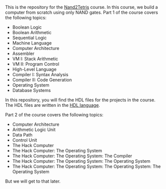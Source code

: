This is the repository for the [Nand2Tetris](https://www.nand2tetris.org/) course. In this course, we build a computer from scratch using only NAND gates. Part 1 of the course covers the following topics:

- Boolean Logic
- Boolean Arithmetic
- Sequential Logic
- Machine Language
- Computer Architecture
- Assembler
- VM I: Stack Arithmetic
- VM II: Program Control
- High-Level Language
- Compiler I: Syntax Analysis
- Compiler II: Code Generation
- Operating System
- Database Systems

In this repository, you will find the HDL files for the projects in the course. The HDL files are written in the [HDL language](https://en.wikipedia.org/wiki/Hardware_description_language).

Part 2 of the course covers the following topics:

- Computer Architecture
- Arithmetic Logic Unit
- Data Path
- Control Unit
- The Hack Computer
- The Hack Computer: The Operating System
- The Hack Computer: The Operating System: The Compiler
- The Hack Computer: The Operating System: The Operating System
- The Hack Computer: The Operating System: The Operating System: The Operating System

But we will get to that later.
